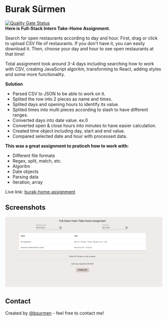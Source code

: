 # Burak Sürmen

[![Quality Gate Status](https://sonarcloud.io/api/project_badges/measure?project=bsurmen_find-open-restaurants&metric=alert_status)](https://sonarcloud.io/dashboard?id=bsurmen_find-open-restaurants)          
**Here is Full-Stack Intern Take-Home Assignment.**  

Search for open restaurants according to day and hour.
First, drag or click to upload CSV file of restaurants. If you don't have it, you can easily download it.
Then, choose your day and hour to see open restaurants at that time!

Total assignment took around 3-4 days including searching how to work with CSV, creating JavaScript algoritm, transforming to React, adding styles and some more functionality.

**Solution**
 - Parsed CSV to JSON to be able to work on it.
 - Splited the row into 2 pieces as name and times.
 - Splited days and opening hours to identify its value.
 - Splited times into multi pieces according to slash to have different ranges.
 - Converted days into date value. ex.0
 - Converted open & close hours into minutes to have easier calculation.
 - Created time object including day, start and end value.
 - Compared selected date and hour with processed data.

**This was a great assignment to praticeh how to work with:**
 - Different file formats
 - Regex, split, match, etc.
 - Algoritm
 - Date objects
 - Parsing data 
 - Iteration, array

Live link: [burak-home-assignment](https://burak-home-assignment.netlify.app/)


## Screenshots
![Screenshot of Homepage](/public/assets/assignment.png)


## Contact
Created by [@bsurmen](https://www.burak.works/) - feel free to contact me!
